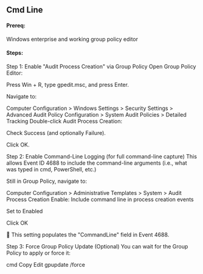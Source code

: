 ## Cmd Line

#### Prereq: 
Windows enterprise and working group policy editor

#### Steps:
Step 1: Enable "Audit Process Creation" via Group Policy
Open Group Policy Editor:

Press Win + R, type gpedit.msc, and press Enter.

Navigate to:

Computer Configuration > Windows Settings > Security Settings > Advanced Audit Policy Configuration > System Audit Policies > Detailed Tracking
Double-click Audit Process Creation:

Check Success (and optionally Failure).

Click OK.

Step 2: Enable Command-Line Logging (for full command-line capture)
This allows Event ID 4688 to include the command-line arguments (i.e., what was typed in cmd, PowerShell, etc.)

Still in Group Policy, navigate to:

Computer Configuration > Administrative Templates > System > Audit Process Creation
Enable: Include command line in process creation events

Set to Enabled

Click OK

📌 This setting populates the "CommandLine" field in Event 4688.

Step 3: Force Group Policy Update (Optional)
You can wait for the Group Policy to apply or force it:

cmd
Copy
Edit
gpupdate /force
